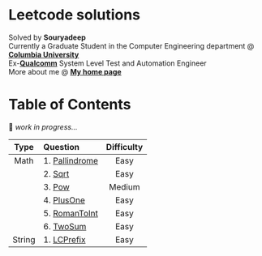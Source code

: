 # Leetcode solutions

Solved by **Souryadeep**  
Currently a Graduate Student in the Computer Engineering department @ [**Columbia University**](https://www.engineering.columbia.edu/)  
Ex-[**Qualcomm**](https://www.qualcomm.com/) System Level Test and Automation Engineer  
More about me @ [**My home page**](https://github.com/Souryadeep)

# Table of Contents

👷 *work in progress...*  



| Type     |    Question                                                                |  Difficulty |
|:--------:|:-------------------------------------------------------------------------- |:-----------:|
| Math     |1. [Pallindrome](https://leetcode.com/problems/palindrome-number/)          |Easy         |
|          |2. [Sqrt](https://leetcode.com/problems/sqrtx/)                             |Easy         |
|          |3. [Pow](https://leetcode.com/problems/powx-n/)                             |Medium       |
|          |4. [PlusOne](https://leetcode.com/problems/plus-one/)                       |Easy         |
|          |5. [RomanToInt](https://leetcode.com/problems/roman-to-integer/)            |Easy         |
|          |6. [TwoSum](https://leetcode.com/problems/two-sum)                          |Easy         |
| String   |1. [LCPrefix](https://leetcode.com/problems/longest-common-prefix/)         |Easy         |
